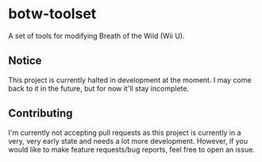 # botw-toolset
A set of tools for modifying Breath of the Wild (Wii U).

## Notice
This project is currently halted in development at the moment. I may come back to it in the future, but for now it'll stay incomplete.

## Contributing
I'm currently not accepting pull requests as this project is currently in a very, very early state and needs a lot more development. However, if you would like to make feature requests/bug reports, feel free to open an issue.
